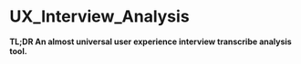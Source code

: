 # UX_Interview_Analysis

**TL;DR An almost universal user experience interview transcribe analysis tool.**
